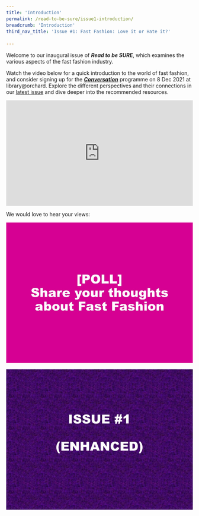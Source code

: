 ```yaml
---
title: 'Introduction'
permalink: /read-to-be-sure/issue1-introduction/
breadcrumb: 'Introduction'
third_nav_title: 'Issue #1: Fast Fashion: Love it or Hate it?'

---
```


Welcome to our inaugural issue of ***Read to be SURE***, which examines the various aspects of the fast fashion industry.

Watch the video below for a quick introduction to the world of fast fashion, and consider signing up for the [***Conversation***](/read-to-be-sure/issue1-conversations/)  programme on 8 Dec 2021 at library@orchard. Explore the different perspectives and their connections in our [latest issue](/read-to-be-sure/issue1-perspectives/)  and dive deeper into the recommended resources.

<style>.embed-container { position: relative; padding-bottom: 56.25%; height: 0; overflow: hidden; max-width: 100%; } .embed-container iframe, .embed-container object, .embed-container embed { position: absolute; top: 0; left: 0; width: 100%; height: 100%; }</style><div class='embed-container'>
<iframe width="560" height="315" src="https://www.youtube.com/embed/Q5JQbcPkoPw" title="YouTube video player" frameborder="0" allow="accelerometer; autoplay; clipboard-write; encrypted-media; gyroscope; picture-in-picture" allowfullscreen></iframe></div>



We would love to hear your views:

<a href="https://forms.gle/ZuAp1CsG2mRdG6KM7">![](../images/rtbs1-poll.JPG)</a>

<a href="https://go.gov.sg/nlb-rtbs1-rise">![](../images/issue1-enhanced.jpg)</a>
